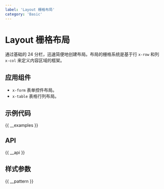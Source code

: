 ```yaml
---
label: 'Layout 栅格布局'
category: 'Basic'
---
```


# Layout 栅格布局

通过基础的 24 分栏，迅速简便地创建布局。布局的栅格系统是基于行 `x-row` 和列 `x-col` 来定义内容区域的框架。

## 应用组件

- `x-form` 表单控件布局。
- `x-table` 表格行列布局。

## 示例代码

{{ __examples }}

## API

{{ __api }}

## 样式参数

{{ __pattern }}
